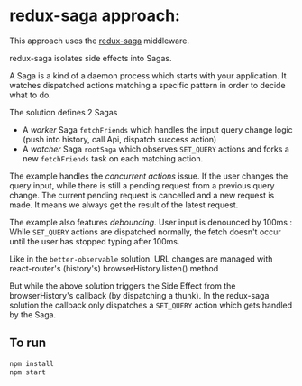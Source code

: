 # redux-saga approach:
This approach uses the [redux-saga](https://github.com/yelouafi/redux-saga) middleware.

redux-saga isolates side effects into Sagas.

A Saga is a kind of a daemon process which starts with your application. It watches dispatched
actions matching a specific pattern in order to decide what to do.

The solution defines 2 Sagas

- A *worker* Saga `fetchFriends` which handles the input query change logic (push into history,
  call Api, dispatch success action)
- A *watcher* Saga `rootSaga` which observes `SET_QUERY` actions and forks a new `fetchFriends`
task on each matching action.

The example handles the *concurrent actions* issue. If the user changes the query input, while there is
still a pending request from a previous query change. The current pending request is cancelled and a new
request is made. It means we always get the result of the latest request.

The example also features *debouncing*. User input is denounced by 100ms : While `SET_QUERY`
actions are dispatched normally, the fetch doesn't occur until the user has stopped typing
after 100ms.



Like in the `better-observable` solution. URL changes are managed with react-router's (history's) browserHistory.listen() method

But while the above solution triggers the Side Effect from the browserHistory's callback (by dispatching a thunk). In the
redux-saga solution the callback only dispatches a `SET_QUERY` action which gets handled by the Saga.

## To run
```sh
npm install
npm start
```

